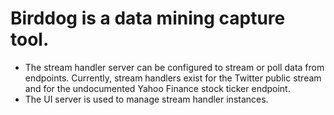 # Birddog is a data mining capture tool.

* The stream handler server can be configured to stream or poll data from endpoints. Currently, stream handlers exist for the Twitter public stream and for the undocumented Yahoo Finance stock ticker endpoint.
* The UI server is used to manage stream handler instances.